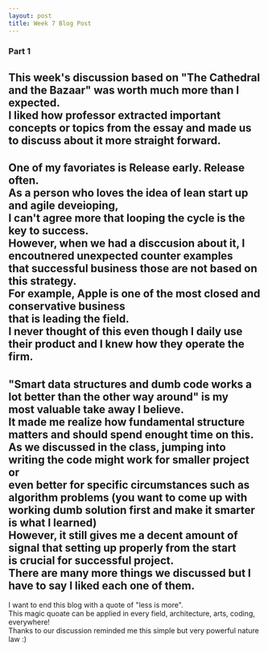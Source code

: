 ```yaml
---
layout: post
title: Week 7 Blog Post
---
```


### Part 1

This week's discussion based on "The Cathedral and the Bazaar" was worth much more than I expected.  
I liked how professor extracted important concepts or topics from the essay and made us  
to discuss about it more straight forward.  
---
One of my favoriates is Release early. Release often.  
As a person who loves the idea of lean start up and agile deveioping,  
I can't agree more that looping the cycle is the key to success.  
However, when we had a disccusion about it, I encoutnered unexpected counter examples  
that successful business those are not based on this strategy.  
For example, Apple is one of the most closed and conservative business  
that is leading the field.  
I never thought of this even though I daily use their product and I knew how they operate the firm.  
---
"Smart data structures and dumb code works a lot better than the other way around" is my  
most valuable take away I believe.  
It made me realize how fundamental structure matters and should spend enought time on this.  
As we discussed in the class, jumping into writing the code might work for smaller project or  
even better for specific circumstances such as algorithm problems (you want to come up with   
working dumb solution first and make it smarter is what I learned)  
However, it still gives me a decent amount of signal that setting up properly from the start  
is crucial for successful project.  
There are many more things we discussed but I have to say I liked each one of them.  
---
I want to end this blog with a quote of "less is more".  
This magic quoate can be applied in every field, architecture, arts, coding, everywhere!  
Thanks to our discussion reminded me this simple but very powerful nature law :)





